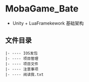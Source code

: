 # MobaGame_Bate
 * Unity + LuaFramekework 基础架构

## 文件目录
```
|- ---- IOS发包
|- ---- 项目管理
|- ---- 项目文件
|- ---- 注意事项
|- ---- 阅读我.txt
```

